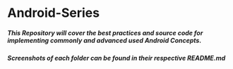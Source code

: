 # Android-Series

##### This Repository will cover the best practices and source code for implementing commonly and advanced used Android Concepts.

##### Screenshots of each folder can be found in their respective README.md
